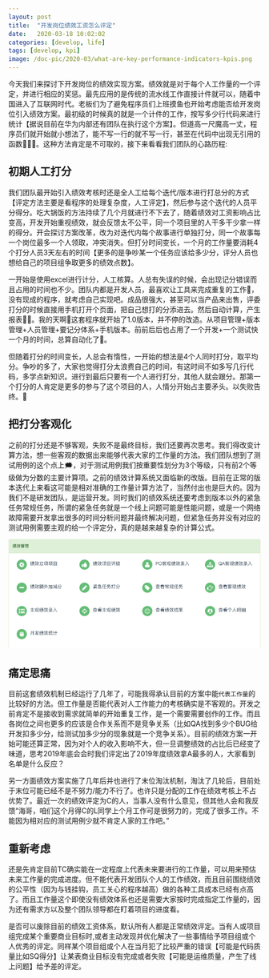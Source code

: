 ```yaml
---
layout: post
title:  "开发岗位绩效工资怎么评定"
date:   2020-03-18 10:02:02
categories: [develop, life]
tags: [develop, kpi]
image: /doc-pic/2020-03/what-are-key-performance-indicators-kpis.png
---
```

今天我们来探讨下开发岗位的绩效实现方案。绩效就是对于每个人工作量的一个评定，并进行相应的奖惩。最先应用的是传统的流水线工作直接计件就可以，随着中国进入了互联网时代。老板们为了避免程序员们上班摸鱼也开始考虑能否给开发岗位引入绩效方案。最初级的时候真的就是一个计件的工作，按写多少行代码来进行统计【据说目前在华为内部还有团队在执行这个方案】。但道高一尺魔高一丈，程序员们就开始就小想法了，能不写一行的就不写一行，甚至在代码中出现无引用的函数👨🏽‍💻。这种方法肯定是不可取的，接下来看看我们团队的心路历程:

## 初期人工打分
我们团队最开始引入绩效考核时还是全人工给每个迭代/版本进行打总分的方式【评定方法主要是看程序的处理复杂度，人工评定】，然后参与这个迭代的人员平分得分。吃大锅饭的方法持续了几个月就进行不下去了，随着绩效对工资影响占比变高，开发开始重视绩效，就会反馈太不公平，同一个项目里的人干多干少拿一样的得分。开会探讨方案改革，改为对迭代内每个故事进行单独打分，同一个故事每一个岗位最多一个人领取，冲突消失。但打分时间变长，一个月的工作量要消耗4个打分人员3天左右的时间【更多的是争吵某一个任务应该给多少分，评分人员也想给自己的项目组争取更多的绩效点数】。

一开始是使用excel进行计分，人工核算。人总有失误的时候，会出现记分错误而且占用的时间也不少。团队内都是开发人员，最喜欢让工具来完成重复的工作🧠，没有现成的程序，就考虑自己实现吧。成品很强大，甚至可以当产品来出售，评委打分的时候直接用手机打开个页面，把自己想打的分添进去。然后自动计算，产生报表👍🏼。我的天啊👹这套程序就开始了1.0版本，并不停的改造。从项目管理+版本管理+人员管理+要记分体系+手机版本。前前后后也占用了一个开发+一个测试快一个月的时间，总算自动化了🥶。

但随着打分的时间变长，人总会有惰性，一开始的想法是4个人同时打分，取平均分。争吵的多了，大家也觉得打分太浪费自己的时间，有这时间不如多写几行代码，多学点新知识。进行到最后只要有一个人进行打分，其他人就会跟分。那第一个打分的人肯定是更多的参与了这个项目的人，人情分开始占主要矛头。以失败告终。🤬


## 把打分客观化
之前的打分还是不够客观，失败不是最终目标，我们还要再次思考。我们得改变计算方法，想一些客观的数据出来能够代表大家的工作量的方法。我们团队想到了测试用例的这个点上🗯，对于测试用例我们按重要性划分为3个等级，只有前2个等级做为分数的主要计算项。之前的绩效计算系统又面临新的改版。目前在正常的版本迭代上来看这可能是相对准确的工作量计算方法了，当然付出也是巨大的。因为我们不是研发团队，是运营开发。同时我们的绩效系统还要考虑到版本以外的紧急任务常规任务，所谓的紧急任务就是一个线上问题可能是性能问题，或是一个网络故障需要开发拿出很多的时间分析问题并最终解决问题，但紧急任务并没有对应的测试用例需要主观的给一个评定分，真的是越来越复杂的计算公式。

![dev-kpi](/doc-pic/2020-03/dev-kpi.png)


## 痛定思痛
目前这套绩效机制已经运行了几年了，可能我得承认目前的方案中能`代表工作量`的比较好的方法。但工作量是否能代表对人工作能力的考核确实是不客观的。开发之前肯定不是接收到需求就简单的开始重复工作，是一个需要需要创作的工作。而且各岗位之间也更多的应该是合作关系而不是竞争关系（比如QA找到多少个BUG给开发扣多少分，给测试加多少分的现象就是一个竞争关系）。目前的绩效方案一开始可能还算正常，因为对个人的收入影响不大，但一旦调整绩效的占比后已经变了味道，思考2019年底会会时我们评定出了2019年度绩效拿A最多的人，大家看到名单是什么反应？

另一方面绩效方案实施了几年后并也进行了末位淘汰机制，淘汰了几轮后，目前处于末位可能已经不是不努力/能力不行了。也许只是分配的工作在绩效考核上不占优势了。最近一次的绩效评定为C的人，当事人没有什么意见，但其他人会和我反馈“海哥，咱们这个月得C的L同学上个月工作可是很努力的，完成了很多工作。不能因为相对应的测试用例少就不肯定人家的工作吧。”

## 重新考虑
还是先肯定目前TC确实能在一定程度上代表未来要进行的工作量，可以用来预估未来工作量的完成进度。但不能代表开发团队个人的工作绩效，而且目前围绕绩效的公平性（因为与钱挂钩，员工关心的程序越高）做的各种工具成本已经有点高了。而且工作量这个即使没有绩效体系也还是需要大家按时完成指定工作量的，因为还有需求方以及整个团队领导都在盯着项目的进度看。

是否可以废除目前的绩效工资体系，默认所有人都是正常绩效评定。当有人或项目组完成某个重要商业目标时,或者主动发现并优化解决了一些事情给予项目组或个人优秀的评定。同样某个项目组或个人在当月犯了比较严重的错误【可能是代码质量比如SQ得分】让某表商业目标没有完成或者失败【可能是运维质量，产生了线上问题】给予差的评定。

